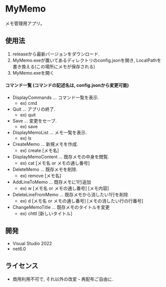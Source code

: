 # MyMemo
メモ管理用アプリ。

## 使用法
1. releaseから最新バージョンをダウンロード.
2. MyMemo.exeが置いてあるディレクトリのconfig.jsonを開き, LocalPathを書き換える(この場所にメモが保存される)
3. MyMemo.exeを開く

#### コマンド一覧 (コマンドの記述名は, config.jsonから変更可能)
- DisplayCommands ... コマンド一覧を表示.
  - ex) cmd
- Quit ... アプリの終了.
  - ex) quit
- Save ... 変更をセーブ.
  - ex) save
- DisplayMemoList ... メモ一覧を表示.
  - ex) ls
- CreateMemo ... 新規メモを作成.
  - ex) create [メモ名]
- DisplayMemoContent ... 既存メモの中身を閲覧.
  - ex) cat [メモ名 or メモの通し番号]
- DeleteMemo ... 既存メモを削除.
  - ex) remove [メモ名]
- AddLineToMemo ... 既存メモに1行追加
  - ex) w [メモ名 or メモの通し番号] [メモ内容]
- DeleteLineFromMemo ... 既存メモから消したい1行を削除
  - ex) d [メモ名 or メモの通し番号] [メモの消したい行の行番号]
- ChangeMemoTitle ... 既存メモのタイトルを変更
  - ex) chttl [新しいタイトル]


## 開発
- Visual Studio 2022
- net6.0

## ライセンス
- 商用利用不可で, それ以外の改変・再配布ご自由に.
